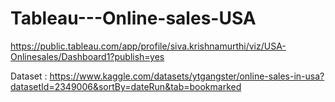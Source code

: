 # Tableau---Online-sales-USA






https://public.tableau.com/app/profile/siva.krishnamurthi/viz/USA-Onlinesales/Dashboard1?publish=yes


Dataset : https://www.kaggle.com/datasets/ytgangster/online-sales-in-usa?datasetId=2349006&sortBy=dateRun&tab=bookmarked



